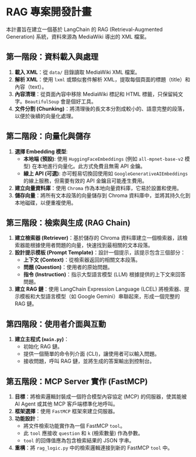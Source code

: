 # RAG 專案開發計畫

本計畫旨在建立一個基於 LangChain 的 RAG (Retrieval-Augmented Generation) 系統，資料來源為 MediaWiki 導出的 XML 檔案。

## 第一階段：資料載入與處理

1.  **載入 XML**：從 `data/` 目錄讀取 MediaWiki XML 檔案。
2.  **解析 XML**：使用 `lxml` 或類似套件解析 XML，提取每個頁面的標題（title）和內容（text）。
3.  **內容清理**：從頁面內容中移除 MediaWiki 標記和 HTML 標籤，只保留純文字。`BeautifulSoup` 會是個好工具。
4.  **文件分割 (Chunking)**：將清理後的長文本分割成較小的、語意完整的段落，以便於後續的向量化處理。

## 第二階段：向量化與儲存

1.  **選擇 Embedding 模型**:
    *   **本地端 (預設)**: 使用 `HuggingFaceEmbeddings` (例如 `all-mpnet-base-v2` 模型) 在本地進行向量化。此方式免費且無需 API 金鑰。
    *   **線上 API (可選)**: 亦可輕易切換回使用如 `GoogleGenerativeAIEmbeddings` 的線上服務，但需要有效的 API 金鑰且可能產生費用。
2.  **建立向量資料庫**：使用 `Chroma` 作為本地向量資料庫，它易於設置和使用。
3.  **儲存向量**：將所有文本段落的向量儲存到 Chroma 資料庫中，並將其持久化到本地磁碟，以便重複使用。

## 第三階段：檢索與生成 (RAG Chain)

1.  **建立檢索器 (Retriever)**：基於儲存的 Chroma 資料庫建立一個檢索器，該檢索器能根據使用者問題的向量，快速找到最相關的文本段落。
2.  **設計提示模板 (Prompt Template)**：設計一個提示，該提示包含三個部分：
    *   **上下文 (Context)**：從檢索器返回的相關文本段落。
    *   **問題 (Question)**：使用者的原始問題。
    *   **指令 (Instruction)**：指示大型語言模型 (LLM) 根據提供的上下文來回答問題。
3.  **建立 RAG 鏈**：使用 LangChain Expression Language (LCEL) 將檢索器、提示模板和大型語言模型（如 Google Gemini）串聯起來，形成一個完整的 RAG 鏈。

## 第四階段：使用者介面與互動

1.  **建立主程式 (`main.py`)**：
    *   初始化 RAG 鏈。
    *   提供一個簡單的命令列介面 (CLI)，讓使用者可以輸入問題。
    *   接收問題，呼叫 RAG 鏈，並將生成的答案輸出到控制台。

## 第五階段：MCP Server 實作 (FastMCP)

1.  **目標**：將檢索邏輯封裝成一個符合模型內容協定 (MCP) 的伺服器，使其能被 AI Agent 或其他 MCP 客戶端標準化地呼叫。
2.  **框架選擇**：使用 `FastMCP` 框架來建立伺服器。
3.  **功能設計**：
    *   將文件檢索功能實作為一個 FastMCP `tool`。
    *   此 `tool` 應接收 `question` 和 `k` (檢索數量) 作為參數。
    *   `tool` 的回傳值應為包含檢索結果的 JSON 字串。
4.  **重構**：將 `rag_logic.py` 中的檢索邏輯連接到新的 FastMCP `tool` 中。